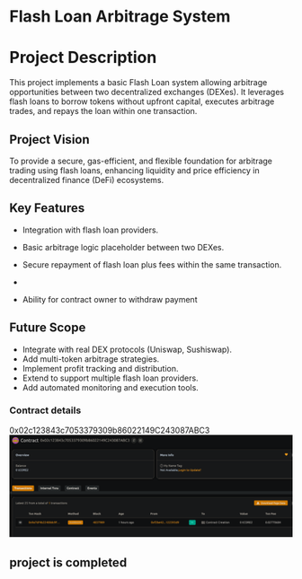 # Flash Loan Arbitrage System
# Project Description
This project implements a basic Flash Loan system allowing arbitrage opportunities between two decentralized exchanges (DEXes). It leverages flash loans to borrow tokens without upfront capital, executes arbitrage trades, and repays the loan within one transaction.


##  Project Vision

To provide a secure, gas-efficient, and flexible foundation for arbitrage trading using flash loans, enhancing liquidity and price efficiency in decentralized finance (DeFi) ecosystems.


## Key Features


- Integration with flash loan providers.
- Basic arbitrage logic placeholder between two DEXes.
- Secure repayment of flash loan plus fees within the same transaction.

- 
- Ability for contract owner to withdraw payment 
##    Future Scope
- Integrate with real DEX protocols (Uniswap, Sushiswap).
- Add multi-token arbitrage strategies.
- Implement profit tracking and distribution.
- Extend to support multiple flash loan providers.
- Add automated monitoring and execution tools.


###   Contract details

0x02c123843c7053379309b86022149C243087ABC3![alt text](image.png)
##

## project is completed 
